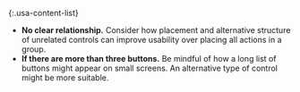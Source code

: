 {:.usa-content-list}
- **No clear relationship.** Consider how placement and alternative structure of unrelated controls can improve usability over placing all actions in a group.
- **If there are more than three buttons.** Be mindful of how a long list of buttons might appear on small screens. An alternative type of control might be more suitable.